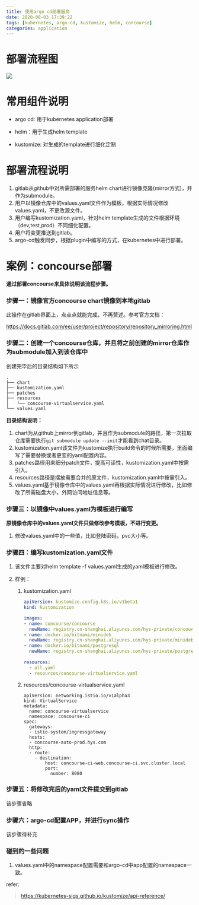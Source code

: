 ```yaml
---
title: 使用argo cd部署服务
date: 2020-08-03 17:39:22
tags: [kubernetes, argo-cd, kustomize, helm, concourse]
categories: application
---
```


# 部署流程图
![](https://image.kirakirazone.com/image/argo-cd-tech.png)



# 常用组件说明

* argo cd: 用于kubernetes application部署

* helm：用于生成helm template

* kustomize: 对生成的template进行细化定制

  



# 部署流程说明

1. gitlab从github中对所需部署的服务helm chart进行镜像克隆(mirror方式)，并作为submodule。
2. 用户以镜像仓库中的values.yaml文件作为模板，根据实际情况修改values.yaml，不更改源文件。
3. 用户编写kustomization.yaml，针对helm template生成的文件根据环境（dev,test,prod）不同细化配置。
4. 用户将变更推送到gitlab。
5. argo-cd触发同步，根据plugin中编写的方式，在kubernetes中进行部署。



# 案例：concourse部署
**通过部署concourse来具体说明该流程步骤。**

### 步骤一：镜像官方concourse chart镜像到本地gitlab

此操作在gitlab界面上，点点点就能完成，不再赘述。参考官方文档：

https://docs.gitlab.com/ee/user/project/repository/repository_mirroring.html

### 步骤二：创建一个concourse仓库，并且将之前创建的mirror仓库作为submodule加入到该仓库中
创建完毕后的目录结构如下所示
```shell
.
├── chart
├── kustomization.yaml
├── patches
├── resources
│   └── concourse-virtualservice.yaml
└── values.yaml

```
**目录结构说明：**
1. chart为从github上mirror到gitlab，并且作为submodule的路径，第一次拉取仓库需要执行`git submodule update --init`才能看到chat目录。
2. kustomization.yaml该文件为kustomize执行build命令的时候所需要，里面编写了需要替换或者更变的yaml配置内容。
3. patches路径用来细分patch文件，提高可读性，kustomization.yaml中按需引入。
4. resources路径是摆放需要合并的原文件，kustomization.yaml中按需引入。
5. values.yaml基于镜像仓库中的values.yaml再根据实际情况进行修改，比如修改了所需磁盘大小，外网访问地址信息等。

### 步骤三：以镜像中values.yaml为模板进行编写

**原镜像仓库中的values.yaml文件只做修改参考模板，不进行变更。**

1. 修改values.yaml中的一些值，比如登陆密码，pvc大小等。

### 步骤四：编写kustomization.yaml文件

1. 该文件主要对helm template -f values.yaml生成的yaml模板进行修改。

2. 样例： 

   1. kustomization.yaml

      ```yaml
      apiVersion: kustomize.config.k8s.io/v1beta1
      kind: Kustomization
      
      images:
      - name: concourse/concourse
        newName: registry.cn-shanghai.aliyuncs.com/hys-private/concourse
      - name: docker.io/bitnami/minideb
        newName: registry.cn-shanghai.aliyuncs.com/hys-private/minideb
      - name: docker.io/bitnami/postgresql
        newName: registry.cn-shanghai.aliyuncs.com/hys-private/postgresql
        
      resources:
        - all.yaml
        - resources/concourse-virtualservice.yaml
      ```

   2. resources/concourse-virtualservice.yaml

      ```shell
      apiVersion: networking.istio.io/v1alpha3
      kind: VirtualService
      metadata:
        name: concourse-virtualservice
        namespace: concourse-ci
      spec:
        gateways:
        - istio-system/ingressgateway
        hosts:
        - concourse-auto-prod.hys.com
        http:
        - route:
          - destination:
              host: concourse-ci-web.concourse-ci.svc.cluster.local
              port:
                number: 8080
      ```

### 步骤五：将修改完后的yaml文件提交到gitlab
该步骤省略

### 步骤六：argo-cd配置APP，并进行sync操作

该步骤待补充



### 碰到的一些问题

1. values.yaml中的namespace配置需要和argo-cd中app配置的namespace一致。



refer:

> https://kubernetes-sigs.github.io/kustomize/api-reference/

